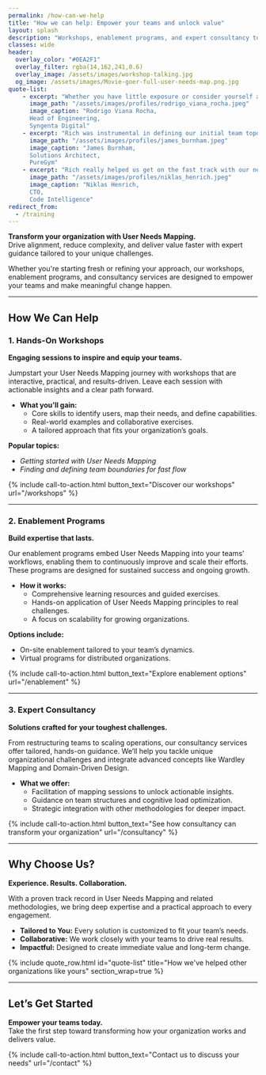 ```yaml
---
permalink: /how-can-we-help
title: "How we can help: Empower your teams and unlock value"
layout: splash
description: "Workshops, enablement programs, and expert consultancy to transform how your teams work and deliver value with User Needs Mapping."
classes: wide
header: 
  overlay_color: "#0EA2F1"
  overlay_filter: rgba(14,162,241,0.6)
  overlay_image: /assets/images/workshop-talking.jpg
  og_image: /assets/images/Movie-goer-full-user-needs-map.png.jpg
quote-list:
    - excerpt: "Whether you have little exposure or consider yourself an advanced expert in Team Topologies, I highly recommend Rich’s work. It’s an investment with immediate returns."  
      image_path: "/assets/images/profiles/rodrigo_viana_rocha.jpeg"
      image_caption: "Rodrigo Viana Rocha,  
      Head of Engineering,  
      Syngenta Digital"
    - excerpt: "Rich was instrumental in defining our initial team topologies, creating a structure that improved cross-team collaboration and workflow efficiency."
      image_path: "/assets/images/profiles/james_burnham.jpeg"
      image_caption: "James Burnham,  
      Solutions Architect,  
      PureGym"
    - excerpt: "Rich really helped us get on the fast track with our newly found engineering teams. Having a structured approach with valuable insights allowed us to shape stream-aligned team structures"  
      image_path: "/assets/images/profiles/niklas_henrich.jpeg"
      image_caption: "Niklas Henrich,  
      CTO,  
      Code Intelligence"
redirect_from:
  - /training
---
```


**Transform your organization with User Needs Mapping.**  
Drive alignment, reduce complexity, and deliver value faster with expert guidance tailored to your unique challenges.

Whether you're starting fresh or refining your approach, our workshops, enablement programs, and consultancy services are designed to empower your teams and make meaningful change happen.

---

## How We Can Help

### **1. Hands-On Workshops**

**Engaging sessions to inspire and equip your teams.**

Jumpstart your User Needs Mapping journey with workshops that are interactive, practical, and results-driven. Leave each session with actionable insights and a clear path forward.

- **What you’ll gain:**  
  - Core skills to identify users, map their needs, and define capabilities.  
  - Real-world examples and collaborative exercises.  
  - A tailored approach that fits your organization’s goals.

**Popular topics:**  

- *Getting started with User Needs Mapping*  
- *Finding and defining team boundaries for fast flow*

{% include call-to-action.html button_text="Discover our workshops" url="/workshops" %}

---

### **2. Enablement Programs**  

**Build expertise that lasts.**

Our enablement programs embed User Needs Mapping into your teams’ workflows, enabling them to continuously improve and scale their efforts. These programs are designed for sustained success and ongoing growth.

- **How it works:**  
  - Comprehensive learning resources and guided exercises.  
  - Hands-on application of User Needs Mapping principles to real challenges.  
  - A focus on scalability for growing organizations.  

**Options include:**  

- On-site enablement tailored to your team’s dynamics.  
- Virtual programs for distributed organizations.  

{% include call-to-action.html button_text="Explore enablement options" url="/enablement" %}

---

### **3. Expert Consultancy**  

**Solutions crafted for your toughest challenges.**

From restructuring teams to scaling operations, our consultancy services offer tailored, hands-on guidance. We’ll help you tackle unique organizational challenges and integrate advanced concepts like Wardley Mapping and Domain-Driven Design.

- **What we offer:**  
  - Facilitation of mapping sessions to unlock actionable insights.  
  - Guidance on team structures and cognitive load optimization.  
  - Strategic integration with other methodologies for deeper impact.

{% include call-to-action.html button_text="See how consultancy can transform your organization" url="/consultancy" %}

---

## Why Choose Us?

**Experience. Results. Collaboration.**  

With a proven track record in User Needs Mapping and related methodologies, we bring deep expertise and a practical approach to every engagement.  

- **Tailored to You:** Every solution is customized to fit your team’s needs.  
- **Collaborative:** We work closely with your teams to drive real results.  
- **Impactful:** Designed to create immediate value and long-term change.

{% include quote_row.html id="quote-list"
   title="How we've helped other organizations like yours"
   section_wrap=true
%}

---

## Let’s Get Started  

**Empower your teams today.**  
Take the first step toward transforming how your organization works and delivers value.

{% include call-to-action.html button_text="Contact us to discuss your needs" url="/contact" %}
